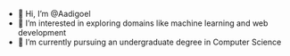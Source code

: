 - 👋 Hi, I’m @Aadigoel
- 👀 I’m interested in exploring domains like machine learning and web development
- 🌱 I’m currently pursuing an undergraduate degree in Computer Science

<!---
Aadigoel/Aadigoel is a ✨ special ✨ repository because its `README.md` (this file) appears on your GitHub profile.
You can click the Preview link to take a look at your changes.
--->
